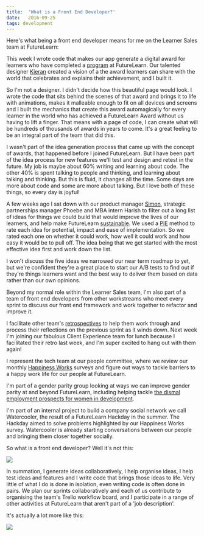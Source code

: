 ```yaml
---
title:  'What is a Front End Developer?'
date:   2016-09-25
tags: development
---
```


Here's what being a front end developer means for me on the Learner Sales team at FutureLearn:

This week I wrote code that makes our app generate a digital award for learners who have completed a <a href="https://www.futurelearn.com/programs">program</a> at FutureLearn. Our talented designer <a href="https://twitter.com/kieranjmccann">Kieran</a> created a vision of a the award learners can share with the world that celebrates and explains their achievement, and I built it.

So I'm not a designer. I didn't decide how this beautiful page would look. I wrote the code that sits behind the scenes of that award and brings it to life with animations, makes it malleable enough to fit on all devices and screens and I built the mechanics that create this award automagically for every learner in the world who has achieved a FutureLearn Award without us having to lift a finger. That means with a page of code, I can create what will be hundreds of thousands of awards in years to come. It's a great feeling to be an integral part of the team that did this.

I wasn't part of the idea generation process that came up with the concept of awards, that happened before I joined FutureLearn. But I have been part of the idea process for new features we'll test and design and retest in the future. My job is maybe about 60% writing and learning about code. The other 40% is spent talking to people and thinking, and learning about talking and thinking. But this is fluid, it changes all the time. Some days are more about code and some are more about talking. But I love both of these things, so every day is joyful!

A few weeks ago I sat down with our product manager <a href="https://twitter.com/minor9th">Simon</a>, strategic partnerships manager Phoebe and MBA intern Harish to filter out a long list of ideas for things we could build that would improve the lives of our learners, and help make FutureLearn <a href="https://about.futurelearn.com/about/faq/?category=about-futurelearn">sustainable</a>. We used a <a href="https://www.widerfunnel.com/how-to-prioritize-conversion-rate-optimization-tests-using-pie/">PIE</a> method to rate each idea for potential, impact and ease of implementation. So we rated each one on whether it could work, how well it could work and how easy it would be to pull off. The idea being that we get started with the most effective idea first and work down the list.

I won't discuss the five ideas we narrowed our near term roadmap to yet, but we're confident they're a great place to start our A/B tests to find out if they're things learners want and the best way to deliver them based on data rather than our own opinions.

Beyond my normal role within the Learner Sales team, I'm also part of a team of front end developers from other workstreams who meet every sprint to discuss our front end framework and work together to refactor and improve it.

I facilitate other team's <a href="https://about.futurelearn.com/blog/sprint-retrospectives-reflecting-on-how-we-do-things-at-futurelearn/">retrospectives</a> to help them work through and process their reflections on the previous sprint as it winds down. Next week I'm joining our fabulous Client Experience team for lunch because I facilitated their retro last week, and I'm super excited to hang out with them again!

I represent the tech team at our people committee, where we review our monthly <a href="http://www.happinessworks.com/">Happiness Works</a> surveys and figure out ways to tackle barriers to a happy work life for our people at FutureLearn.

I'm part of a gender parity group looking at ways we can improve gender parity at and beyond FutureLearn, including helping tackle <a href="http://stackoverflow.com/research/developer-survey-2016#developer-profile-gender">the dismal employment prospects for women in development</a>.

I'm part of an internal project to build a company social network we call Watercooler, the result of a FutureLearn Hackday in the summer. The Hackday aimed to solve problems highlighted by our Happiness Works survey. Watercooler is already starting conversations between our people and bringing them closer together socially.

So what is a front end developer? Well it's not this:
<div class="o-post__image--full-width center">
  <img src="{{ site.baseurl }}/img/hoodie.png" />
</div>

In summation, I generate ideas collaboratively, I help organise ideas, I help test ideas and features and I write code that brings those ideas to life. Very little of what I do is done in isolation, even writing code is often done in pairs. We plan our sprints collaboratively and each of us contribute to organising the team's Trello workflow board, and I participate in a range of other activities at FutureLearn that aren't part of a 'job description'.

It's actually a lot more like this:
<div class="o-post__image--full-width center">
<img src="{{ "/img/teamwork-at-futurelearn.jpg" | prepend: site.baseurl }}" />
</div>
